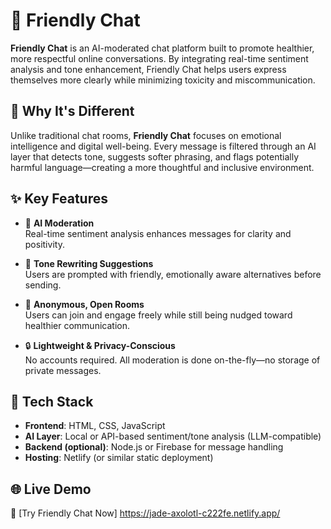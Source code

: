 # 💬 Friendly Chat

**Friendly Chat** is an AI-moderated chat platform built to promote healthier, more respectful online conversations. By integrating real-time sentiment analysis and tone enhancement, Friendly Chat helps users express themselves more clearly while minimizing toxicity and miscommunication.

## 🌟 Why It's Different

Unlike traditional chat rooms, **Friendly Chat** focuses on emotional intelligence and digital well-being. Every message is filtered through an AI layer that detects tone, suggests softer phrasing, and flags potentially harmful language—creating a more thoughtful and inclusive environment.

## ✨ Key Features

- 🤖 **AI Moderation**  
  Real-time sentiment analysis enhances messages for clarity and positivity.

- 💬 **Tone Rewriting Suggestions**  
  Users are prompted with friendly, emotionally aware alternatives before sending.

- 👥 **Anonymous, Open Rooms**  
  Users can join and engage freely while still being nudged toward healthier communication.

- 🔒 **Lightweight & Privacy-Conscious**  
  No accounts required. All moderation is done on-the-fly—no storage of private messages.

## 🧰 Tech Stack

- **Frontend**: HTML, CSS, JavaScript  
- **AI Layer**: Local or API-based sentiment/tone analysis (LLM-compatible)  
- **Backend (optional)**: Node.js or Firebase for message handling  
- **Hosting**: Netlify (or similar static deployment)

## 🌐 Live Demo

🔗 [Try Friendly Chat Now] https://jade-axolotl-c222fe.netlify.app/
